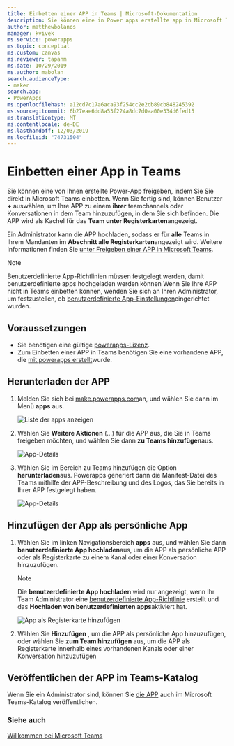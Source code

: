 ```yaml
---
title: Einbetten einer APP in Teams | Microsoft-Dokumentation
description: Sie können eine in Power apps erstellte app in Microsoft Teams einbetten, um Sie freizugeben.
author: matthewbolanos
manager: kvivek
ms.service: powerapps
ms.topic: conceptual
ms.custom: canvas
ms.reviewer: tapanm
ms.date: 10/29/2019
ms.author: mabolan
search.audienceType:
- maker
search.app:
- PowerApps
ms.openlocfilehash: a12cd7c17a6aca93f254cc2e2cb89cb848245392
ms.sourcegitcommit: 6b27eae6dd8a53f224a8dc7d0aa00e334d6fed15
ms.translationtype: MT
ms.contentlocale: de-DE
ms.lasthandoff: 12/03/2019
ms.locfileid: "74731504"
---
```

# <a name="embed-an-app-in-teams"></a>Einbetten einer App in Teams

Sie können eine von Ihnen erstellte Power-App freigeben, indem Sie Sie direkt in Microsoft Teams einbetten. Wenn Sie fertig sind, können Benutzer **+** auswählen, um Ihre APP zu einem **ihrer** teamchannels oder Konversationen in dem Team hinzuzufügen, in dem Sie sich befinden. Die APP wird als Kachel für das **Team unter Registerkarten**angezeigt.

Ein Administrator kann die APP hochladen, sodass er für **alle** Teams in Ihrem Mandanten im **Abschnitt alle Registerkarten**angezeigt wird. Weitere Informationen finden Sie [unter Freigeben einer APP in Microsoft Teams](https://docs.microsoft.com/power-platform/admin/embed-app-teams).

> [!NOTE]
> Benutzerdefinierte App-Richtlinien müssen festgelegt werden, damit benutzerdefinierte apps hochgeladen werden können Wenn Sie Ihre APP nicht in Teams einbetten können, wenden Sie sich an Ihren Administrator, um festzustellen, ob [benutzerdefinierte App-Einstellungen](https://docs.microsoft.com/MicrosoftTeams/teams-custom-app-policies-and-settings#custom-app-policy-and-settings)eingerichtet wurden.

## <a name="prerequisites"></a>Voraussetzungen

- Sie benötigen eine gültige [powerapps-Lizenz](https://docs.microsoft.com/power-platform/admin/pricing-billing-skus).
- Zum Einbetten einer APP in Teams benötigen Sie eine vorhandene APP, die [mit powerapps erstellt](data-platform-create-app.md)wurde.

## <a name="download-the-app"></a>Herunterladen der APP

1. Melden Sie sich bei [make.powerapps.com](https://make.powerapps.com)an, und wählen Sie dann im Menü **apps** aus.

    ![Liste der apps anzeigen](./media/embed-teams-app/file-apps2.png "Anzeigen der App-Liste")

2. Wählen Sie **Weitere Aktionen** (...) für die APP aus, die Sie in Teams freigeben möchten, und wählen Sie dann **zu Teams hinzufügen**aus.

    ![App-Details](./media/embed-teams-app/add-to-teams.png "Zu Teams hinzufügen")

3. Wählen Sie im Bereich zu Teams hinzufügen die Option **herunterladen**aus. Powerapps generiert dann die Manifest-Datei des Teams mithilfe der APP-Beschreibung und des Logos, das Sie bereits in Ihrer APP festgelegt haben.

    ![App-Details](./media/embed-teams-app/download-app.png "App herunterladen")

## <a name="add-the-app-as-a-personal-app"></a>Hinzufügen der App als persönliche App

1. Wählen Sie im linken Navigationsbereich **apps** aus, und wählen Sie dann **benutzerdefinierte App hochladen**aus, um die APP als persönliche APP oder als Registerkarte zu einem Kanal oder einer Konversation hinzuzufügen.

    > [!NOTE]
    > Die **benutzerdefinierte App hochladen** wird nur angezeigt, wenn Ihr Team Administrator eine [benutzerdefinierte App-Richtlinie](https://docs.microsoft.com/microsoftteams/teams-app-setup-policies) erstellt und das **Hochladen von benutzerdefinierten apps**aktiviert hat.

    ![App als Registerkarte hinzufügen](./media/embed-teams-app/upload-custom-app.png "Hochladen einer benutzerdefinierten App")

2. Wählen Sie **Hinzufügen** , um die APP als persönliche App hinzuzufügen, oder wählen Sie **zum Team hinzufügen** aus, um die APP als Registerkarte innerhalb eines vorhandenen Kanals oder einer Konversation hinzuzufügen

## <a name="publish-the-app-to-the-teams-catalogue"></a>Veröffentlichen der APP im Teams-Katalog

Wenn Sie ein Administrator sind, können Sie [die APP](https://docs.microsoft.com/microsoftteams/tenant-apps-catalog-teams) auch im Microsoft Teams-Katalog veröffentlichen.

### <a name="see-also"></a>Siehe auch

[Willkommen bei Microsoft Teams](https://docs.microsoft.com/MicrosoftTeams/teams-overview)
